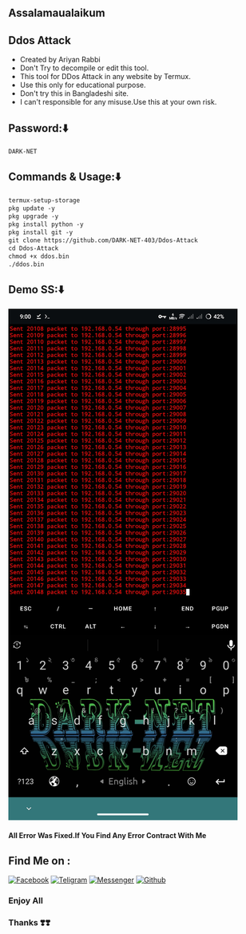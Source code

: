 
## Assalamaualaikum
## Ddos Attack
* Created by Ariyan Rabbi
* Don't Try to decompile or edit this tool.
* This tool for DDos Attack in any website by Termux.
* Use this only for educational purpose.
* Don't try this in Bangladeshi site.
* I can't responsible for any misuse.Use this at your own risk.
## Password:⬇️
````
DARK-NET
````

## Commands & Usage:⬇️
````
termux-setup-storage
pkg update -y
pkg upgrade -y
pkg install python -y
pkg install git -y
git clone https://github.com/DARK-NET-403/Ddos-Attack
cd Ddos-Attack
chmod +x ddos.bin
./ddos.bin
````
## Demo SS:⬇️
<img src="https://github.com/DARK-NET-403/Ddos-Attack/blob/main/Screenshot_20250429_210017.jpg">

#### All Error Was Fixed.If You Find Any Error Contract With Me

## Find Me on :

[![Facebook](https://img.shields.io/badge/Facebook-green?style=for-the-badge&logo=facebook)](https://www.facebook.com/share/1FiCkCecyD/)
[![Teligram](https://img.shields.io/badge/Chat-Teligram-blue?style=for-the-badge&logo=teligram)](https://t.me/DARK_NET_403)
[![Messenger](https://img.shields.io/badge/Chat-Messenger-blue?style=for-the-badge&logo=messenger)](https://m.me/DARK.NET.403)
[![Github](https://img.shields.io/badge/Github-Github-143green?style=for-the-badge&logo=github)](https://github.com/DARK-NET-403)


### Enjoy All
### Thanks ❣️❣️

